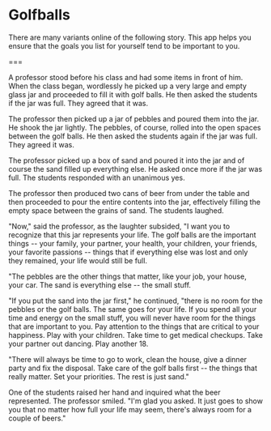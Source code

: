 # Golfballs

There are many variants online of the following story. This app helps you ensure that the goals you list for yourself tend to be important to you.

===

A professor stood before his class and had some items in front of him. When the class began, wordlessly he picked up a very large and empty glass jar and proceeded to fill it with golf balls. He then asked the students if the jar was full. They agreed that it was.

The professor then picked up a jar of pebbles and poured them into the jar. He shook the jar lightly. The pebbles, of course, rolled into the open spaces between the golf balls. He then asked the students again if the jar was full. They agreed it was.

The professor picked up a box of sand and poured it into the jar and of course the sand filled up everything else. He asked once more if the jar was full. The students responded with an unanimous yes.

The professor then produced two cans of beer from under the table and then proceeded to pour the entire contents into the jar, effectively filling the empty space between the grains of sand. The students laughed.

"Now," said the professor, as the laughter subsided, "I want you to recognize that this jar represents your life. The golf balls are the important things -- your family, your partner, your health, your children, your friends, your favorite passions -- things that if everything else was lost and only they remained, your life would still be full.

"The pebbles are the other things that matter, like your job, your house, your car. The sand is everything else -- the small stuff.

"If you put the sand into the jar first," he continued, "there is no room for the pebbles or the golf balls. The same goes for your life. If you spend all your time and energy on the small stuff, you will never have room for the things that are important to you. Pay attention to the things that are critical to your happiness. Play with your children. Take time to get medical checkups. Take your partner out dancing. Play another 18.

"There will always be time to go to work, clean the house, give a dinner party and fix the disposal. Take care of the golf balls first -- the things that really matter. Set your priorities. The rest is just sand."

One of the students raised her hand and inquired what the beer represented. The professor smiled. "I'm glad you asked. It just goes to show you that no matter how full your life may seem, there's always room for a couple of beers."
